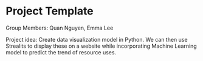 # Project Template

Group Members: Quan Nguyen, Emma Lee

Project idea: Create data visualization model in Python. We can then use Strealits to display these on a website while incorporating Machine Learning model to predict the trend of resource uses. 
